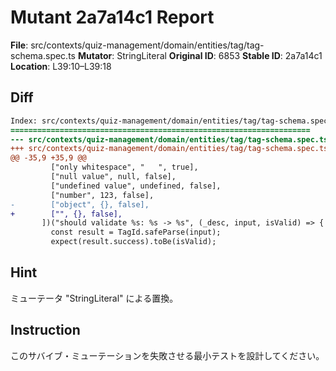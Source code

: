 # Mutant 2a7a14c1 Report

**File**: src/contexts/quiz-management/domain/entities/tag/tag-schema.spec.ts
**Mutator**: StringLiteral
**Original ID**: 6853
**Stable ID**: 2a7a14c1
**Location**: L39:10–L39:18

## Diff

```diff
Index: src/contexts/quiz-management/domain/entities/tag/tag-schema.spec.ts
===================================================================
--- src/contexts/quiz-management/domain/entities/tag/tag-schema.spec.ts	original
+++ src/contexts/quiz-management/domain/entities/tag/tag-schema.spec.ts	mutated #6853
@@ -35,9 +35,9 @@
         ["only whitespace", "   ", true],
         ["null value", null, false],
         ["undefined value", undefined, false],
         ["number", 123, false],
-        ["object", {}, false],
+        ["", {}, false],
       ])("should validate %s: %s -> %s", (_desc, input, isValid) => {
         const result = TagId.safeParse(input);
         expect(result.success).toBe(isValid);
```

## Hint

ミューテータ "StringLiteral" による置換。

## Instruction

このサバイブ・ミューテーションを失敗させる最小テストを設計してください。

